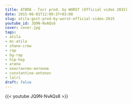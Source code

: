 ```yaml
---
title: АТИЛА - Гост prod. by WORST (Official video 2015)
date: 2015-06-01T12:09:37+03:00
slug: atila-gost-prod-by-worst-official-video-2015
youtube_id: JQ9N-NvAQs8
cover: cover.jpg
tags:
- atila
- mc-atila
- shano-crew
- rap
- bg-rap
- hip-hop
- атила
- константин-антонов
- constantine-antonov
- lalri
draft: false
---
```


{{< youtube JQ9N-NvAQs8 >}}
